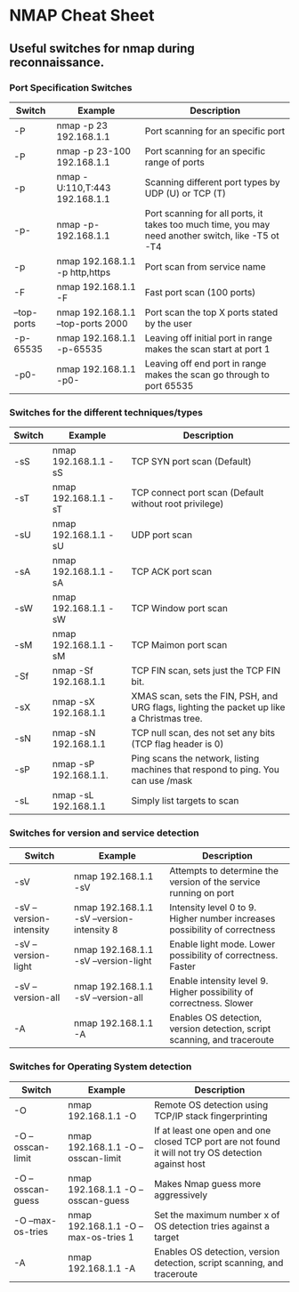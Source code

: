 # NMAP Cheat Sheet

## Useful switches for nmap during reconnaissance. 

### Port Specification Switches


Switch          | Example                | Description
--------------- | ---------------------- | ------------
-P  | nmap -p 23 192.168.1.1 | Port scanning for an specific port
-P  | nmap -p 23-100 192.168.1.1 | Port scanning for an specific range of ports 
-p  | nmap -U:110,T:443 192.168.1.1 | Scanning different port types by UDP (U) or TCP (T)
-p-  | nmap -p- 192.168.1.1 | Port scanning for all ports, it takes too much time, you may need another switch, like -T5 ot -T4
-p	 | nmap 192.168.1.1 -p http,https	| Port scan from service name
-F  | nmap 192.168.1.1 -F	| Fast port scan (100 ports)
–top-ports  | nmap 192.168.1.1 –top-ports 2000	| Port scan the top X ports stated by the user
-p-65535  | nmap 192.168.1.1 -p-65535	| Leaving off initial port in range makes the scan start at port 1
-p0-	 | nmap 192.168.1.1 -p0-	| Leaving off end port in range makes the scan go through to port 65535



### Switches for the different techniques/types


Switch          | Example	               | Description
--------------- | ---------------------- | ------------
-sS	| nmap 192.168.1.1 -sS	| TCP SYN port scan (Default)
-sT	| nmap 192.168.1.1 -sT	| TCP connect port scan (Default without root privilege)
-sU	| nmap 192.168.1.1 -sU	| UDP port scan
-sA	| nmap 192.168.1.1 -sA	| TCP ACK port scan
-sW	| nmap 192.168.1.1 -sW	| TCP Window port scan
-sM	| nmap 192.168.1.1 -sM	| TCP Maimon port scan
-Sf | nmap -Sf 192.168.1.1  | TCP FIN scan, sets just the TCP FIN bit.
-sX | nmap -sX 192.168.1.1  | XMAS scan, sets the FIN, PSH, and URG flags, lighting the packet up like a Christmas tree.
-sN | nmap -sN 192.168.1.1  | TCP null scan, des not set any bits (TCP flag header is 0)
-sP | nmap -sP 192.168.1.1. | Ping scans the network, listing machines that respond to ping. You can use /mask
-sL | nmap -sL 192.168.1.1  | Simply list targets to scan


### Switches for version and service detection


Switch          | Example	               | Description
--------------- | ---------------------- | ------------
-sV	| nmap 192.168.1.1 -sV	| Attempts to determine the version of the service running on port
-sV –version-intensity	| nmap 192.168.1.1 -sV –version-intensity 8	| Intensity level 0 to 9. Higher number increases possibility of correctness
-sV –version-light	| nmap 192.168.1.1 -sV –version-light	| Enable light mode. Lower possibility of correctness. Faster
-sV –version-all	| nmap 192.168.1.1 -sV –version-all	| Enable intensity level 9. Higher possibility of correctness. Slower
-A	| nmap 192.168.1.1 -A	| Enables OS detection, version detection, script scanning, and traceroute


### Switches for Operating System detection

Switch          | Example	               | Description
--------------- | ---------------------- | ------------
-O	| nmap 192.168.1.1 -O	| Remote OS detection using TCP/IP stack fingerprinting
-O –osscan-limit	| nmap 192.168.1.1 -O –osscan-limit	| If at least one open and one closed TCP port are not found it will not try OS detection against host
-O –osscan-guess	| nmap 192.168.1.1 -O –osscan-guess	| Makes Nmap guess more aggressively
-O –max-os-tries	| nmap 192.168.1.1 -O –max-os-tries 1	| Set the maximum number x of OS detection tries against a target
-A	| nmap 192.168.1.1 -A	| Enables OS detection, version detection, script scanning, and traceroute



